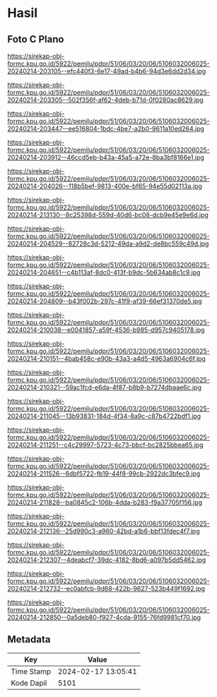 # Hasil

## Foto C Plano

https://sirekap-obj-formc.kpu.go.id/5922/pemilu/pdpr/51/06/03/20/06/5106032006025-20240214-203105--efc440f3-6e17-49ad-b4b6-94d3e6dd2d34.jpg

https://sirekap-obj-formc.kpu.go.id/5922/pemilu/pdpr/51/06/03/20/06/5106032006025-20240214-203305--502f356f-af62-4deb-b71d-0f0280ac8629.jpg

https://sirekap-obj-formc.kpu.go.id/5922/pemilu/pdpr/51/06/03/20/06/5106032006025-20240214-203447--ee516804-1bdc-4be7-a2b0-9611a10ed264.jpg

https://sirekap-obj-formc.kpu.go.id/5922/pemilu/pdpr/51/06/03/20/06/5106032006025-20240214-203912--46ccd5eb-b43a-45a5-a72e-8ba3bf8166e1.jpg

https://sirekap-obj-formc.kpu.go.id/5922/pemilu/pdpr/51/06/03/20/06/5106032006025-20240214-204026--118b5bef-9813-400e-bf65-94e55d02113a.jpg

https://sirekap-obj-formc.kpu.go.id/5922/pemilu/pdpr/51/06/03/20/06/5106032006025-20240214-213130--8c25398d-559d-40d6-bc08-dcb9e45e9e6d.jpg

https://sirekap-obj-formc.kpu.go.id/5922/pemilu/pdpr/51/06/03/20/06/5106032006025-20240214-204529--82728c3d-5212-49da-a9d2-de8bc559c49d.jpg

https://sirekap-obj-formc.kpu.go.id/5922/pemilu/pdpr/51/06/03/20/06/5106032006025-20240214-204651--c4b113af-8dc0-413f-b9dc-5b634ab8c1c9.jpg

https://sirekap-obj-formc.kpu.go.id/5922/pemilu/pdpr/51/06/03/20/06/5106032006025-20240214-204809--b43f002b-297c-41f9-af39-66ef31370de5.jpg

https://sirekap-obj-formc.kpu.go.id/5922/pemilu/pdpr/51/06/03/20/06/5106032006025-20240214-210038--e0041857-a59f-4536-b985-d957c9405178.jpg

https://sirekap-obj-formc.kpu.go.id/5922/pemilu/pdpr/51/06/03/20/06/5106032006025-20240214-210151--4bab458c-e90b-43a3-a4d5-4963a6904c6f.jpg

https://sirekap-obj-formc.kpu.go.id/5922/pemilu/pdpr/51/06/03/20/06/5106032006025-20240214-210321--59ac1fcd-e6da-4f87-b8b9-b7274dbaae6c.jpg

https://sirekap-obj-formc.kpu.go.id/5922/pemilu/pdpr/51/06/03/20/06/5106032006025-20240214-211045--13b93831-184d-4f34-8a9c-c87b4722bdf1.jpg

https://sirekap-obj-formc.kpu.go.id/5922/pemilu/pdpr/51/06/03/20/06/5106032006025-20240214-211251--c4c29997-5723-4c73-bbcf-bc2825bbea65.jpg

https://sirekap-obj-formc.kpu.go.id/5922/pemilu/pdpr/51/06/03/20/06/5106032006025-20240214-211526--6dbf5722-fb19-44f8-99cb-2922dc3bfec9.jpg

https://sirekap-obj-formc.kpu.go.id/5922/pemilu/pdpr/51/06/03/20/06/5106032006025-20240214-211828--ba0845c2-106b-4dda-b283-f9a37705f156.jpg

https://sirekap-obj-formc.kpu.go.id/5922/pemilu/pdpr/51/06/03/20/06/5106032006025-20240214-212136--25d990c3-a960-42bd-a1b6-bbf13fdec4f7.jpg

https://sirekap-obj-formc.kpu.go.id/5922/pemilu/pdpr/51/06/03/20/06/5106032006025-20240214-212307--4deabcf7-39dc-4182-8bd6-a097b5dd5462.jpg

https://sirekap-obj-formc.kpu.go.id/5922/pemilu/pdpr/51/06/03/20/06/5106032006025-20240214-212732--ec0abfcb-9d68-422b-9627-523b449f1692.jpg

https://sirekap-obj-formc.kpu.go.id/5922/pemilu/pdpr/51/06/03/20/06/5106032006025-20240214-212850--0a5deb80-f927-4cda-9155-76fd9981cf70.jpg


## Metadata

| Key        | Value               |
| ---------- | ------------------- |
| Time Stamp | 2024-02-17 13:05:41 |
| Kode Dapil | 5101                |




